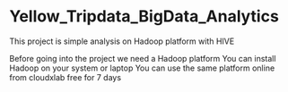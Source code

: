 # Yellow_Tripdata_BigData_Analytics
This project is simple analysis on Hadoop platform with HIVE

Before going into the project we need a Hadoop platform
You can install Hadoop on your system or laptop
You can use the same platform online from cloudxlab free for 7 days
